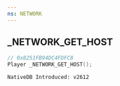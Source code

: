 ```yaml
---
ns: NETWORK 
---
```


## _NETWORK_GET_HOST

```c
// 0x8251FB94DC4FDFC8 
Player _NETWORK_GET_HOST();
```

```
NativeDB Introduced: v2612
```

